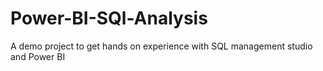 # Power-BI-SQl-Analysis
A demo project to get hands on experience with SQL management studio and Power BI
